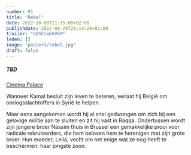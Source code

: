 ```yaml
---
number: 91
title: "Rebel"
date: 2022-10-08T21:15:00+02:00
publishdate: 2022-09-29T20:14:26+02:00
trailer: "sOSCrwE6VkM"
leden: []
image: "posters/rebel.jpg"
draft: false
---
```


##### TBD

[Cinema Palace](https://cinema-palace.be/nl/film/rebel)

Wanneer Kamal besluit zijn leven te beteren, verlaat hij België om oorlogsslachtoffers
in Syrië te helpen.
 <!--more-->
Maar eens aangekomen wordt hij al snel gedwongen om zich bij een gelovige militie aan
te sluiten en zit hij vast in Raqqa. Ondertussen wordt zijn jongere broer Nassim thuis
in Brussel een gemakkelijke prooi voor radicale rekruteerders, die hem beloven hem te
herenigen met zijn grote broer. Hun moeder, Leila, vecht om het enige wat ze nog heeft
te beschermen: haar jongste zoon.